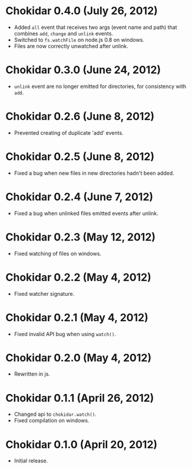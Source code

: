 # Chokidar 0.4.0 (July 26, 2012)
* Added `all` event that receives two args (event name and path) that
combines `add`, `change` and `unlink` events.
* Switched to `fs.watchFile` on node.js 0.8 on windows.
* Files are now correctly unwatched after unlink.

# Chokidar 0.3.0 (June 24, 2012)
* `unlink` event are no longer emitted for directories, for consistency
with `add`.

# Chokidar 0.2.6 (June 8, 2012)
* Prevented creating of duplicate 'add' events.

# Chokidar 0.2.5 (June 8, 2012)
* Fixed a bug when new files in new directories hadn't been added.

# Chokidar 0.2.4 (June 7, 2012)
* Fixed a bug when unlinked files emitted events after unlink.

# Chokidar 0.2.3 (May 12, 2012)
* Fixed watching of files on windows.

# Chokidar 0.2.2 (May 4, 2012)
* Fixed watcher signature.

# Chokidar 0.2.1 (May 4, 2012)
* Fixed invalid API bug when using `watch()`.

# Chokidar 0.2.0 (May 4, 2012)
* Rewritten in js.

# Chokidar 0.1.1 (April 26, 2012)
* Changed api to `chokidar.watch()`.
* Fixed compilation on windows.

# Chokidar 0.1.0 (April 20, 2012)
* Initial release.
